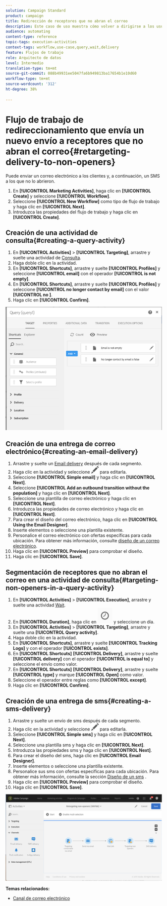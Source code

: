 ```yaml
---
solution: Campaign Standard
product: campaign
title: Redirección de receptores que no abran el correo
description: Este caso de uso muestra cómo volver a dirigirse a los usuarios que no abran el correo.
audience: automating
content-type: reference
topic-tags: execution-activities
context-tags: workflow,use-case,query,wait,delivery
feature: Flujos de trabajo
role: Arquitecto de datos
level: Intermedio
translation-type: tm+mt
source-git-commit: 088b49931ee5047fa6b949813ba17654b1e10d60
workflow-type: tm+mt
source-wordcount: '312'
ht-degree: 38%

---
```



# Flujo de trabajo de redireccionamiento que envía un nuevo envío a receptores que no abran el correo{#retargeting-delivery-to-non-openers}

Puede enviar un correo electrónico a los clientes y, a continuación, un SMS a los que no lo abrieron.

1. En **[!UICONTROL Marketing Activities]**, haga clic en **[!UICONTROL Create]** y seleccione **[!UICONTROL Workflow]**.
1. Seleccione **[!UICONTROL New Workflow]** como tipo de flujo de trabajo y haga clic en **[!UICONTROL Next]**.
1. Introduzca las propiedades del flujo de trabajo y haga clic en **[!UICONTROL Create]**.

## Creación de una actividad de consulta{#creating-a-query-activity}

1. En **[!UICONTROL Activities]** > **[!UICONTROL Targeting]**, arrastre y suelte una actividad de [Consulta](../../automating/using/query.md).
1. Haga doble clic en la actividad.
1. En **[!UICONTROL Shortcuts]**, arrastre y suelte **[!UICONTROL Profiles]** y seleccione **[!UICONTROL email]** con el operador **[!UICONTROL is not empty]**.
1. En **[!UICONTROL Shortcuts]**, arrastre y suelte **[!UICONTROL Profiles]** y seleccione **[!UICONTROL no longer contact by email]** con el valor **[!UICONTROL no ]**.
1. Haga clic en **[!UICONTROL Confirm]**.

![](assets/wf-complement-query.png)

## Creación de una entrega de correo electrónico{#creating-an-email-delivery}

1. Arrastre y suelte un [Email delivery](../../automating/using/email-delivery.md) después de cada segmento.
1. Haga clic en la actividad y seleccione ![](assets/edit_darkgrey-24px.png) para editarla.
1. Seleccione **[!UICONTROL Simple email]** y haga clic en **[!UICONTROL Next]**.
1. Seleccione **[!UICONTROL Add an outbound transition without the population]** y haga clic en **[!UICONTROL Next]**.
1. Seleccione una plantilla de correo electrónico y haga clic en **[!UICONTROL Next]**.
1. Introduzca las propiedades de correo electrónico y haga clic en **[!UICONTROL Next]**.
1. Para crear el diseño del correo electrónico, haga clic en **[!UICONTROL Using the Email Designer]**.
1. Inserte elementos o seleccione una plantilla existente.
1. Personalice el correo electrónico con ofertas específicas para cada ubicación. Para obtener más información, consulte [diseño de un correo electrónico](../../designing/using/designing-from-scratch.md#designing-an-email-content-from-scratch).
1. Haga clic en **[!UICONTROL Preview]** para comprobar el diseño.
1. Haga clic en **[!UICONTROL Save]**.

## Segmentación de receptores que no abran el correo en una actividad de consulta{#targeting-non-openers-in-a-query-activity}

1. En **[!UICONTROL Activities]** > **[!UICONTROL Execution]**, arrastre y suelte una actividad [Wait](../../automating/using/wait.md).
1. En **[!UICONTROL Duration]**, haga clic en ![](assets/duration-icon.png) y seleccione un día.
1. En **[!UICONTROL Activities]** > **[!UICONTROL Targeting]**, arrastre y suelte una **[!UICONTROL Query activity]**.
1. Haga doble clic en la actividad.
1. En **[!UICONTROL Shortcuts]**, arrastre y suelte **[!UICONTROL Tracking Logs]** y con el operador **[!UICONTROL exists]**.
1. En **[!UICONTROL Shortcuts]** **[!UICONTROL Delivery]**, arrastre y suelte **[!UICONTROL delivery]** con el operador **[!UICONTROL is equal to]** y seleccione el envío como valor.
1. En **[!UICONTROL Shortcuts]** **[!UICONTROL Delivery]**, arrastre y suelte **[!UICONTROL type]** y marque **[!UICONTROL Open]** como valor.
1. Seleccione el operador entre reglas como **[!UICONTROL except]**.
1. Haga clic en **[!UICONTROL Confirm]**.

## Creación de una entrega de sms{#creating-a-sms-delivery}

1. Arrastre y suelte un envío de sms después de cada segmento.
1. Haga clic en la actividad y seleccione ![](assets/edit_darkgrey-24px.png) para editarla.
1. Seleccione **[!UICONTROL Simple sms]** y haga clic en **[!UICONTROL Next]**.
1. Seleccione una plantilla sms y haga clic en **[!UICONTROL Next]**.
1. Introduzca las propiedades sms y haga clic en **[!UICONTROL Next]**.
1. Para crear el diseño del sms, haga clic en **[!UICONTROL Email Designer]**.
1. Inserte elementos o seleccione una plantilla existente.
1. Personalice sus sms con ofertas específicas para cada ubicación.
Para obtener más información, consulte la sección [Diseño de un sms](../../channels/using/creating-an-sms-message.md) .
1. Haga clic en **[!UICONTROL Preview]** para comprobar el diseño.
1. Haga clic en **[!UICONTROL Save]**.

![](assets/wf-retargeting-non-openers.png)

**Temas relacionados:**

* [Canal de correo electrónico](../../channels/using/creating-an-email.md)
